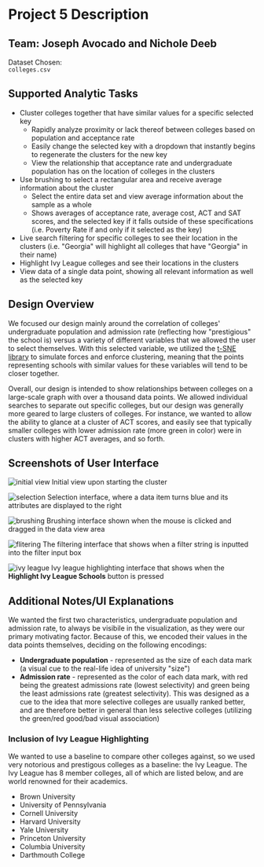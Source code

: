# Project 5 Description
<!-- You should create a zip file and turn it in via Canvas. We will not accept any late turn-ins for this assignment because that is going into reading week. In the folder that you zip up, you should also include a file named description.pdf that is a short project overview document. The document should be about 3 pages and include the following items: team member names, dataset chosen, list of analytic tasks it supports, design overview (1-2 paragraphs, including analytical questions and/or communicative objectives about the data), screen shot(s) of the user interface, and a description of any aspect of the interface/visualization that you feel needs explanation.  It’s OK for your document to be longer if you include a lot of figures. -->

## Team: Joseph Avocado and Nichole Deeb

Dataset Chosen:   
`colleges.csv`

## Supported Analytic Tasks

- Cluster colleges together that have similar values for a specific selected key
  - Rapidly analyze proximity or lack thereof between colleges based on population and acceptance rate
  - Easily change the selected key with a dropdown that instantly begins to regenerate the clusters for the new key
  - View the relationship that acceptance rate and undergraduate population has on the location of colleges in the clusters
- Use brushing to select a rectangular area and receive average information about the cluster
  - Select the entire data set and view average information about the sample as a whole
  - Shows averages of acceptance rate, average cost, ACT and SAT scores, and the selected key if it falls outside of these specifications (i.e. Poverty Rate if and only if it selected as the key)
- Live search filtering for specific colleges to see their location in the clusters (i.e. "Georgia" will highlight all colleges that have "Georgia" in their name)
- Highlight Ivy League colleges and see their locations in the clusters
- View data of a single data point, showing all relevant information as well as the selected key

## Design Overview

We focused our design mainly around the correlation of colleges' undergraduate population and admission rate (reflecting how "prestigious" the school is) versus a variety of different variables that we allowed the user to select themselves. With this selected variable, we utilized the [t-SNE library](https://lvdmaaten.github.io/tsne/) to simulate forces and enforce clustering, meaning that the points representing schools with similar values for these variables will tend to be closer together.

Overall, our design is intended to show relationships between colleges on a large-scale graph with over a thousand data points. We allowed individual searches to separate out specific colleges, but our design was generally more geared to large clusters of colleges. For instance, we wanted to allow the ability to glance at a cluster of ACT scores, and easily see that typically smaller colleges with lower admission rate (more green in color) were in clusters with higher ACT averages, and so forth.

## Screenshots of User Interface

![initial view](../../assets/initial.png "Initial view")
Initial view upon starting the cluster

![selection](../../assets/selection.png "Selection")
Selection interface, where a data item turns blue and its attributes are displayed to the right

![brushing](../../assets/brushing.png "Brushing")
Brushing interface shown when the mouse is clicked and dragged in the data view area

![flitering](../../assets/filtering.png "Filtering")
The filtering interface that shows when a filter string is inputted into the filter input box

![ivy league](../../assets/ivy_league.png "Ivy League")
Ivy league highlighting interface that shows when the **Highlight Ivy League Schools** button is pressed

## Additional Notes/UI Explanations

We wanted the first two characteristics, undergraduate population and admission rate, to always be visibile in the visualization, as they were our primary motivating factor. Because of this, we encoded their values in the data points themselves, deciding on the following encodings:

- **Undergraduate population** - represented as the size of each data mark (a visual cue to the real-life idea of university "size")
- **Admission rate** - represented as the color of each data mark, with red being the greatest admissions rate (lowest selectivity) and green being the least admissions rate (greatest selectivity). This was designed as a cue to the idea that more selective colleges are usually ranked better, and are therefore better in general than less selective colleges (utilizing the green/red good/bad visual association)

### Inclusion of Ivy League Highlighting

We wanted to use a baseline to compare other colleges against, so we used very notorious and prestigous colleges as a baseline: the Ivy League. The Ivy League has 8 member colleges, all of which are listed below, and are world renowned for their academics.

- Brown University
- University of Pennsylvania
- Cornell University
- Harvard University
- Yale University
- Princeton University
- Columbia University
- Darthmouth College